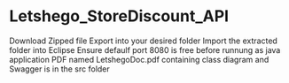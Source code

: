 # Letshego_StoreDiscount_API
Download Zipped file
Export into your desired folder
Import the extracted folder into Eclipse
Ensure defaulf port 8080 is free before runnung as java application
PDF named LetshegoDoc.pdf containing class diagram and Swagger is in the src folder
